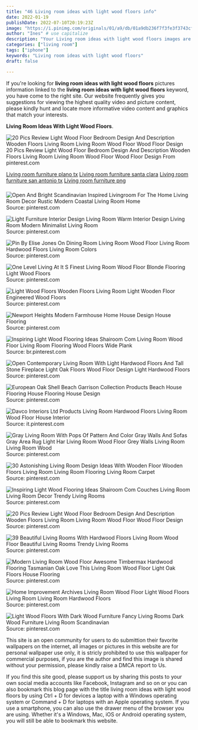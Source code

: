 ```yaml
---
title: "46 Living room ideas with light wood floors info"
date: 2022-01-19
publishDate: 2022-07-10T20:19:23Z
image: "https://i.pinimg.com/originals/01/a9/db/01a9db236f7f3fe3f3743cfc5ed3d59d.jpg"
author: "Ines" # use capitalize
description: "Your Living room ideas with light wood floors images are available in this site. Living room ideas with light wood floors are a topic that is being searched for and liked by netizens today. You can Download the Living room ideas with light wood floors files here. Find and Download all free images."
categories: ["living room"]
tags: ["iphone"]
keywords: "Living room ideas with light wood floors"
draft: false

---
```


If you're looking for **living room ideas with light wood floors** pictures information linked to the **living room ideas with light wood floors** keyword, you have come to the right  site.  Our website frequently  gives you  suggestions  for viewing  the highest  quality video and picture  content, please kindly hunt and locate more informative video content and graphics  that match your interests.

**Living Room Ideas With Light Wood Floors**. 

![20 Pics Review Light Wood Floor Bedroom Design And Description Wooden Floors Living Room Living Room Wood Floor Wood Floor Design](https://i.pinimg.com/originals/cc/40/51/cc4051d61920f5157b323618142be853.jpg "20 Pics Review Light Wood Floor Bedroom Design And Description Wooden Floors Living Room Living Room Wood Floor Wood Floor Design")
20 Pics Review Light Wood Floor Bedroom Design And Description Wooden Floors Living Room Living Room Wood Floor Wood Floor Design From pinterest.com

[Living room furniture plano tx](/living-room-furniture-plano-tx/)
[Living room furniture santa clara](/living-room-furniture-santa-clara/)
[Living room furniture san antonio tx](/living-room-furniture-san-antonio-tx/)
[Living room furniture png](/living-room-furniture-png/)



### 

 


![Open And Bright Scandinavian Inspired Livingroom For The Home Living Room Decor Rustic Modern Coastal Living Room Home](https://i.pinimg.com/564x/67/50/6d/67506d35009d9513ca09bb8c681199b5.jpg "Open And Bright Scandinavian Inspired Livingroom For The Home Living Room Decor Rustic Modern Coastal Living Room Home")
Source: pinterest.com

 

![Light Furniture Interior Design Living Room Warm Interior Design Living Room Modern Minimalist Living Room](https://i.pinimg.com/736x/d2/79/d4/d279d4985eef5e3cd113b35d179736d8.jpg "Light Furniture Interior Design Living Room Warm Interior Design Living Room Modern Minimalist Living Room")
Source: pinterest.com

 

![Pin By Elise Jones On Dining Room Living Room Wood Floor Living Room Hardwood Floors Living Room Colors](https://i.pinimg.com/originals/77/1d/21/771d21ac1b0f7f4e669ef3982e99cb82.jpg "Pin By Elise Jones On Dining Room Living Room Wood Floor Living Room Hardwood Floors Living Room Colors")
Source: pinterest.com

 

![One Level Living At It S Finest Living Room Wood Floor Blonde Flooring Light Wood Floors](https://i.pinimg.com/originals/b8/84/2f/b8842f0daca0a5bf09c4adaa7b459a31.jpg "One Level Living At It S Finest Living Room Wood Floor Blonde Flooring Light Wood Floors")
Source: pinterest.com

 

![Light Wood Floors Wooden Floors Living Room Light Wooden Floor Engineered Wood Floors](https://i.pinimg.com/originals/da/e9/b7/dae9b7ff6f05f020b3a63549b2073d59.jpg "Light Wood Floors Wooden Floors Living Room Light Wooden Floor Engineered Wood Floors")
Source: pinterest.com

 

![Newport Heights Modern Farmhouse Home House Design House Flooring](https://i.pinimg.com/originals/b3/5c/b6/b35cb614b3424b765e3887de2307d277.jpg "Newport Heights Modern Farmhouse Home House Design House Flooring")
Source: pinterest.com

 

![Inspiring Light Wood Flooring Ideas Shairoom Com Living Room Wood Floor Living Room Flooring Wood Floors Wide Plank](https://i.pinimg.com/originals/2d/1d/f0/2d1df0332b2676fb00d99caaf7b6c0b4.jpg "Inspiring Light Wood Flooring Ideas Shairoom Com Living Room Wood Floor Living Room Flooring Wood Floors Wide Plank")
Source: br.pinterest.com

 

![Open Contemporary Living Room With Light Hardwood Floors And Tall Stone Fireplace Light Oak Floors Wood Floor Design Light Hardwood Floors](https://i.pinimg.com/originals/4a/3d/4b/4a3d4bd5579819bb06746965b12b8944.jpg "Open Contemporary Living Room With Light Hardwood Floors And Tall Stone Fireplace Light Oak Floors Wood Floor Design Light Hardwood Floors")
Source: pinterest.com

 

![European Oak Shell Beach Garrison Collection Products Beach House Flooring House Flooring House Design](https://i.pinimg.com/originals/a4/84/85/a48485e66e5dc6d5ed83b97fefafd301.jpg "European Oak Shell Beach Garrison Collection Products Beach House Flooring House Flooring House Design")
Source: pinterest.com

 

![Davco Interiors Ltd Products Living Room Hardwood Floors Living Room Wood Floor House Interior](https://i.pinimg.com/originals/5c/9c/b4/5c9cb45eb5e008907df63eadae376304.jpg "Davco Interiors Ltd Products Living Room Hardwood Floors Living Room Wood Floor House Interior")
Source: it.pinterest.com

 

![Gray Living Room With Pops Of Pattern And Color Gray Walls And Sofas Gray Area Rug Light Har Living Room Wood Floor Grey Walls Living Room Living Room Wood](https://i.pinimg.com/474x/87/64/77/87647712a01ab39f6afe92f84c5e42d7.jpg "Gray Living Room With Pops Of Pattern And Color Gray Walls And Sofas Gray Area Rug Light Har Living Room Wood Floor Grey Walls Living Room Living Room Wood")
Source: pinterest.com

 

![30 Astonishing Living Room Design Ideas With Wooden Floor Wooden Floors Living Room Living Room Flooring Living Room Carpet](https://i.pinimg.com/originals/45/3d/b8/453db8ca912952d83bfa1dc832c022df.jpg "30 Astonishing Living Room Design Ideas With Wooden Floor Wooden Floors Living Room Living Room Flooring Living Room Carpet")
Source: pinterest.com

 

![Inspiring Light Wood Flooring Ideas Shairoom Com Couches Living Room Living Room Decor Trendy Living Rooms](https://i.pinimg.com/originals/72/80/09/72800909092542eb760f97f3fe1e1fa3.jpg "Inspiring Light Wood Flooring Ideas Shairoom Com Couches Living Room Living Room Decor Trendy Living Rooms")
Source: pinterest.com

 

![20 Pics Review Light Wood Floor Bedroom Design And Description Wooden Floors Living Room Living Room Wood Floor Wood Floor Design](https://i.pinimg.com/originals/cc/40/51/cc4051d61920f5157b323618142be853.jpg "20 Pics Review Light Wood Floor Bedroom Design And Description Wooden Floors Living Room Living Room Wood Floor Wood Floor Design")
Source: pinterest.com

 

![39 Beautiful Living Rooms With Hardwood Floors Living Room Wood Floor Beautiful Living Rooms Trendy Living Rooms](https://i.pinimg.com/originals/40/51/c8/4051c80f915ebe867c7ccf23e9f53e47.jpg "39 Beautiful Living Rooms With Hardwood Floors Living Room Wood Floor Beautiful Living Rooms Trendy Living Rooms")
Source: pinterest.com

 

![Modern Living Room Wood Floor Awesome Timbermax Hardwood Flooring Tasmanian Oak Love This Living Room Wood Floor Light Oak Floors House Flooring](https://i.pinimg.com/originals/ae/f2/d8/aef2d87a75a6d4bb102688c8299e3c8e.jpg "Modern Living Room Wood Floor Awesome Timbermax Hardwood Flooring Tasmanian Oak Love This Living Room Wood Floor Light Oak Floors House Flooring")
Source: pinterest.com

 

![Home Improvement Archives Living Room Wood Floor Light Wood Floors Living Room Living Room Hardwood Floors](https://i.pinimg.com/originals/da/52/c1/da52c17a8651dad5d2ffc47d665b9408.jpg "Home Improvement Archives Living Room Wood Floor Light Wood Floors Living Room Living Room Hardwood Floors")
Source: pinterest.com

 

![Light Wood Floors With Dark Wood Furniture Fancy Living Rooms Dark Wood Furniture Living Room Scandinavian](https://i.pinimg.com/originals/01/a9/db/01a9db236f7f3fe3f3743cfc5ed3d59d.jpg "Light Wood Floors With Dark Wood Furniture Fancy Living Rooms Dark Wood Furniture Living Room Scandinavian")
Source: pinterest.com

 

This site is an open community for users to do submittion their favorite wallpapers on the internet, all images or pictures in this website are for personal wallpaper use only, it is stricly prohibited to use this wallpaper for commercial purposes, if you are the author and find this image is shared without your permission, please kindly raise a DMCA report to Us.

If you find this site good, please support us by sharing this posts to your own social media accounts like Facebook, Instagram and so on or you can also bookmark this blog page with the title living room ideas with light wood floors by using Ctrl + D for devices a laptop with a Windows operating system or Command + D for laptops with an Apple operating system. If you use a smartphone, you can also use the drawer menu of the browser you are using. Whether it's a Windows, Mac, iOS or Android operating system, you will still be able to bookmark this website.
